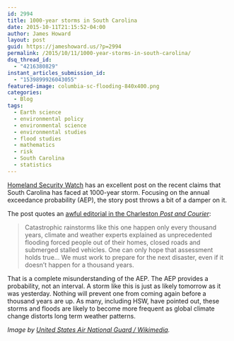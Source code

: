 ```yaml
---
id: 2994
title: 1000-year storms in South Carolina
date: 2015-10-11T21:15:52-04:00
author: James Howard
layout: post
guid: https://jameshoward.us/?p=2994
permalink: /2015/10/11/1000-year-storms-in-south-carolina/
dsq_thread_id:
  - "4216380829"
instant_articles_submission_id:
  - "1539899926043055"
featured-image: columbia-sc-flooding-840x400.png
categories:
  - Blog
tags:
  - Earth science
  - environmental policy
  - environmental science
  - environmental studies
  - flood studies
  - mathematics
  - risk
  - South Carolina
  - statistics
---
```

[Homeland Security Watch](http://www.hlswatch.com/2015/10/05/carolina-flooding-and-exceedance-probabilities/) has an excellent post on the recent claims that South Carolina has faced at 1000-year storm.  Focusing on the annual exceedance probability (AEP), the story post throws a bit of a damper on it.

The post quotes an [awful editorial in the Charleston _Post and Courier_](http://www.postandcourier.com/article/20151006/PC1002/151009630/1021):

> Catastrophic rainstorms like this one happen only every thousand years, climate and weather experts explained as unprecedented flooding forced people out of their homes, closed roads and submerged stalled vehicles. One can only hope that assessment holds true… We must work to prepare for the next disaster, even if it doesn’t happen for a thousand years.

That is a complete misunderstanding of the AEP.  The AEP provides a probability, not an interval.  A storm like this is just as likely tomorrow as  it was yesterday.  Nothing will prevent one from coming again before a thousand years are up.  As many, including HSW, have pointed out, these storms and floods are likely to become more frequent as global climate change distorts long term weather patterns.

_Image by [United States Air National Guard / Wikimedia](https://en.wikipedia.org/wiki/File:Columbia,_South_Carolina,_October_5,_2015,_levee_breach.jpg)._
